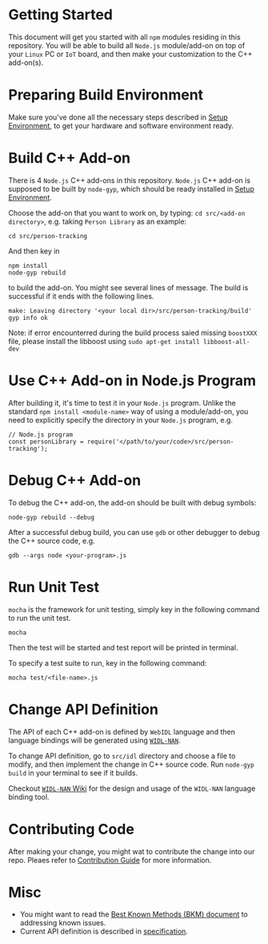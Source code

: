 # Getting Started

This document will get you started with all `npm` modules residing in this repository. You will be able to build all `Node.js` module/add-on on top of your `Linux` PC or `IoT` board, and then make your customization to the C++ add-on(s).

# Preparing Build Environment

Make sure you've done all the necessary steps described in [Setup Environment](./setup_environment.md), to get your hardware and software environment ready.

# Build C++ Add-on
There is 4 `Node.js` C++ add-ons in this repository. `Node.js` C++ add-on is supposed to be built by `node-gyp`, which should be ready installed in [Setup Environment](./setup_environment.md).

Choose the add-on that you want to work on, by typing: `cd src/<add-on directory>`, e.g. taking `Person Library` as an example:

```
cd src/person-tracking
```

And then key in

```
npm install
node-gyp rebuild
```

to build the add-on. You might see several lines of message. The build is successful if it ends with the following lines.

```
make: Leaving directory '<your local dir>/src/person-tracking/build'
gyp info ok
```

Note: if error encounterred during the build process saied missing `boostXXX` file, please install the libboost using `sudo apt-get install libboost-all-dev`

# Use C++ Add-on in Node.js Program
After building it, it's time to test it in your `Node.js` program.  Unlike the standard `npm install <module-name>` way of using a module/add-on, you need to explicitly specify the directory in your `Node.js` program, e.g.

```
// Node.js program
const personLibrary = require('</path/to/your/code>/src/person-tracking');
```

# Debug C++ Add-on

To debug the C++ add-on, the add-on should be built with debug symbols:

```
node-gyp rebuild --debug
```

After a successful debug build, you can use `gdb` or other debugger to debug the C++ source code, e.g.

```
gdb --args node <your-program>.js
```

# Run Unit Test

`mocha` is the framework for unit testing, simply key in the following command to run the unit test.

```
mocha
```

Then the test will be started and test report will be printed in terminal.

To specify a test suite to run, key in the following command:

```
mocha test/<file-name>.js
```

# Change API Definition

The API of each C++ add-on is defined by `WebIDL` language and then language bindings will be generated using [`WIDL-NAN`](https://www.npmjs.com/package/widl-nan).

To change API definition, go to `src/idl` directory and choose a file to modify, and then implement the change in C++ source code. Run `node-gyp build` in your terminal to see if it builds.

Checkout [`WIDL-NAN` Wiki](https://github.com/01org/widl-nan/wiki) for the design and usage of the `WIDL-NAN` language binding tool.


# Contributing Code

After making your change, you might wat to contribute the change into our repo.
Pleaes refer to [Contribution Guide](./contribution.md) for more information.

# Misc
- You might want to read the [Best Known Methods (BKM) document](./bkms.md) to addressing known issues.
- Current API definition is described in [specification](https://01org.github.io/node-realsense/doc/spec/).

